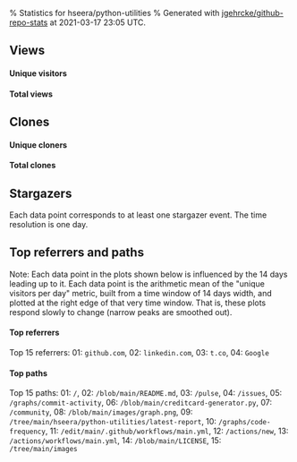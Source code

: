 % Statistics for hseera/python-utilities
% Generated with [jgehrcke/github-repo-stats](https://github.com/jgehrcke/github-repo-stats) at 2021-03-17 23:05 UTC.


## Views

#### Unique visitors
<div id="chart_views_unique" class="full-width-chart"></div>

#### Total views
<div id="chart_views_total" class="full-width-chart"></div>

<div class="pagebreak-for-print"> </div>


## Clones

#### Unique cloners
<div id="chart_clones_unique" class="full-width-chart"></div>

#### Total clones
<div id="chart_clones_total" class="full-width-chart"></div>



<div class="pagebreak-for-print"> </div>



## Stargazers

Each data point corresponds to at least one stargazer event.
The time resolution is one day.

<div id="chart_stargazers" class="full-width-chart"></div>




<div class="pagebreak-for-print"> </div>



## Top referrers and paths


Note: Each data point in the plots shown below is influenced by the 14 days
leading up to it. Each data point is the arithmetic mean of the "unique
visitors per day" metric, built from a time window of 14 days width, and
plotted at the right edge of that very time window. That is, these plots
respond slowly to change (narrow peaks are smoothed out).




#### Top referrers


<div id="chart_referrers_top_n_alltime" class="full-width-chart"></div>

Top 15 referrers: 01: `github.com`, 02: `linkedin.com`, 03: `t.co`, 04: `Google`





#### Top paths


<div id="chart_paths_top_n_alltime" class="full-width-chart"></div>

Top 15 paths: 01: `/`, 02: `/blob/main/README.md`, 03: `/pulse`, 04: `/issues`, 05: `/graphs/commit-activity`, 06: `/blob/main/creditcard-generator.py`, 07: `/community`, 08: `/blob/main/images/graph.png`, 09: `/tree/main/hseera/python-utilities/latest-report`, 10: `/graphs/code-frequency`, 11: `/edit/main/.github/workflows/main.yml`, 12: `/actions/new`, 13: `/actions/workflows/main.yml`, 14: `/blob/main/LICENSE`, 15: `/tree/main/images`


<script type="text/javascript">
    vegaEmbed('#chart_views_unique', {"$schema": "https://vega.github.io/schema/vega-lite/v4.8.1.json", "config": {"arc": {"fill": "#1b1e23"}, "area": {"fill": "#1b1e23"}, "axisBottom": {"domainColor": "#a9b4c4", "gridColor": "#a9b4c4", "labelColor": "#1b1e23", "labelFont": "relative-mono-11-pitch-pro, Menlo, monospace", "tickColor": "#a9b4c4", "titleColor": "#1b1e23", "titleFont": "relative-mono-11-pitch-pro, Menlo, monospace"}, "axisLeft": {"domainColor": "#a9b4c4", "gridColor": "#a9b4c4", "labelColor": "#1b1e23", "labelFont": "relative-mono-11-pitch-pro, Menlo, monospace", "tickColor": "#a9b4c4", "titleColor": "#1b1e23", "titleFont": "relative-mono-11-pitch-pro, Menlo, monospace"}, "axisX": {"grid": false}, "axisY": {"grid": false, "labelBound": true}, "background": "#FFFFFF", "group": {"fill": "#FFFFFF"}, "header": {"fontWeight": 400, "labelFont": "relative-mono-11-pitch-pro, Menlo, monospace", "titleFont": "relative-mono-11-pitch-pro, Menlo, monospace"}, "legend": {"labelFont": "relative-mono-11-pitch-pro, Menlo, monospace", "symbolSize": 200, "symbolType": "circle", "titleFont": "relative-mono-11-pitch-pro, Menlo, monospace"}, "line": {"color": "#1b1e23", "stroke": "#1b1e23"}, "path": {"stroke": "#1b1e23"}, "point": {"color": "#1b1e23", "cursor": "pointer", "filled": true, "size": 100}, "range": {"category": ["#85a2f7", "#ea9755", "#7eb36a", "#f07071", "#bc85d9", "#e587b6", "#a9b4c4", "#d4c05e", "#64b9c4"]}, "style": {"bar": {"fill": "#1b1e23"}, "text": {"font": "relative-mono-11-pitch-pro, Menlo, monospace", "fontWeight": 400}}, "symbol": {"shape": "circle"}, "title": {"anchor": "start", "font": "relative-mono-11-pitch-pro, Menlo, monospace", "fontWeight": 400}, "trail": {"color": "#1b1e23", "stroke": "#1b1e23"}, "view": {"stroke": null}}, "data": {"name": "data-a3e875d3681de0a89a8a5e7fee76b65c"}, "datasets": {"data-a3e875d3681de0a89a8a5e7fee76b65c": [{"time": "2021-02-13T00:00:00+00:00", "views_total": 15, "views_unique": 1}, {"time": "2021-02-14T00:00:00+00:00", "views_total": 83, "views_unique": 34}, {"time": "2021-02-15T00:00:00+00:00", "views_total": 59, "views_unique": 8}, {"time": "2021-02-16T00:00:00+00:00", "views_total": 73, "views_unique": 11}, {"time": "2021-02-17T00:00:00+00:00", "views_total": 87, "views_unique": 14}, {"time": "2021-02-18T00:00:00+00:00", "views_total": 28, "views_unique": 5}, {"time": "2021-02-19T00:00:00+00:00", "views_total": 37, "views_unique": 8}, {"time": "2021-02-20T00:00:00+00:00", "views_total": 23, "views_unique": 1}, {"time": "2021-02-21T00:00:00+00:00", "views_total": 9, "views_unique": 4}, {"time": "2021-02-22T00:00:00+00:00", "views_total": 49, "views_unique": 3}, {"time": "2021-02-23T00:00:00+00:00", "views_total": 61, "views_unique": 3}, {"time": "2021-02-24T00:00:00+00:00", "views_total": 52, "views_unique": 2}, {"time": "2021-02-25T00:00:00+00:00", "views_total": 35, "views_unique": 1}, {"time": "2021-02-26T00:00:00+00:00", "views_total": 62, "views_unique": 2}, {"time": "2021-02-27T00:00:00+00:00", "views_total": 393, "views_unique": 4}, {"time": "2021-02-28T00:00:00+00:00", "views_total": 20, "views_unique": 1}, {"time": "2021-03-01T00:00:00+00:00", "views_total": 13, "views_unique": 3}, {"time": "2021-03-02T00:00:00+00:00", "views_total": 23, "views_unique": 2}, {"time": "2021-03-03T00:00:00+00:00", "views_total": 19, "views_unique": 2}, {"time": "2021-03-04T00:00:00+00:00", "views_total": 18, "views_unique": 1}, {"time": "2021-03-05T00:00:00+00:00", "views_total": 12, "views_unique": 1}, {"time": "2021-03-06T00:00:00+00:00", "views_total": 30, "views_unique": 8}, {"time": "2021-03-07T00:00:00+00:00", "views_total": 61, "views_unique": 4}, {"time": "2021-03-08T00:00:00+00:00", "views_total": 17, "views_unique": 3}, {"time": "2021-03-09T00:00:00+00:00", "views_total": 8, "views_unique": 2}, {"time": "2021-03-10T00:00:00+00:00", "views_total": 9, "views_unique": 6}, {"time": "2021-03-11T00:00:00+00:00", "views_total": 3, "views_unique": 1}, {"time": "2021-03-12T00:00:00+00:00", "views_total": 4, "views_unique": 2}, {"time": "2021-03-14T00:00:00+00:00", "views_total": 15, "views_unique": 2}, {"time": "2021-03-15T00:00:00+00:00", "views_total": 34, "views_unique": 2}, {"time": "2021-03-16T00:00:00+00:00", "views_total": 7, "views_unique": 2}, {"time": "2021-03-17T00:00:00+00:00", "views_total": 36, "views_unique": 1}]}, "encoding": {"x": {"field": "time", "timeUnit": "yearmonthdate", "title": "date", "type": "temporal"}, "y": {"field": "views_unique", "scale": {"domain": [0, 37.400000000000006], "zero": true}, "title": "unique views per day", "type": "quantitative"}}, "height": 200, "mark": {"point": true, "type": "line"}, "padding": 10, "width": "container"}, {"actions": false, "renderer": "svg"}).catch(console.error);
vegaEmbed('#chart_views_total', {"$schema": "https://vega.github.io/schema/vega-lite/v4.8.1.json", "config": {"arc": {"fill": "#1b1e23"}, "area": {"fill": "#1b1e23"}, "axisBottom": {"domainColor": "#a9b4c4", "gridColor": "#a9b4c4", "labelColor": "#1b1e23", "labelFont": "relative-mono-11-pitch-pro, Menlo, monospace", "tickColor": "#a9b4c4", "titleColor": "#1b1e23", "titleFont": "relative-mono-11-pitch-pro, Menlo, monospace"}, "axisLeft": {"domainColor": "#a9b4c4", "gridColor": "#a9b4c4", "labelColor": "#1b1e23", "labelFont": "relative-mono-11-pitch-pro, Menlo, monospace", "tickColor": "#a9b4c4", "titleColor": "#1b1e23", "titleFont": "relative-mono-11-pitch-pro, Menlo, monospace"}, "axisX": {"grid": false}, "axisY": {"grid": false, "labelBound": true}, "background": "#FFFFFF", "group": {"fill": "#FFFFFF"}, "header": {"fontWeight": 400, "labelFont": "relative-mono-11-pitch-pro, Menlo, monospace", "titleFont": "relative-mono-11-pitch-pro, Menlo, monospace"}, "legend": {"labelFont": "relative-mono-11-pitch-pro, Menlo, monospace", "symbolSize": 200, "symbolType": "circle", "titleFont": "relative-mono-11-pitch-pro, Menlo, monospace"}, "line": {"color": "#1b1e23", "stroke": "#1b1e23"}, "path": {"stroke": "#1b1e23"}, "point": {"color": "#1b1e23", "cursor": "pointer", "filled": true, "size": 100}, "range": {"category": ["#85a2f7", "#ea9755", "#7eb36a", "#f07071", "#bc85d9", "#e587b6", "#a9b4c4", "#d4c05e", "#64b9c4"]}, "style": {"bar": {"fill": "#1b1e23"}, "text": {"font": "relative-mono-11-pitch-pro, Menlo, monospace", "fontWeight": 400}}, "symbol": {"shape": "circle"}, "title": {"anchor": "start", "font": "relative-mono-11-pitch-pro, Menlo, monospace", "fontWeight": 400}, "trail": {"color": "#1b1e23", "stroke": "#1b1e23"}, "view": {"stroke": null}}, "data": {"name": "data-a3e875d3681de0a89a8a5e7fee76b65c"}, "datasets": {"data-a3e875d3681de0a89a8a5e7fee76b65c": [{"time": "2021-02-13T00:00:00+00:00", "views_total": 15, "views_unique": 1}, {"time": "2021-02-14T00:00:00+00:00", "views_total": 83, "views_unique": 34}, {"time": "2021-02-15T00:00:00+00:00", "views_total": 59, "views_unique": 8}, {"time": "2021-02-16T00:00:00+00:00", "views_total": 73, "views_unique": 11}, {"time": "2021-02-17T00:00:00+00:00", "views_total": 87, "views_unique": 14}, {"time": "2021-02-18T00:00:00+00:00", "views_total": 28, "views_unique": 5}, {"time": "2021-02-19T00:00:00+00:00", "views_total": 37, "views_unique": 8}, {"time": "2021-02-20T00:00:00+00:00", "views_total": 23, "views_unique": 1}, {"time": "2021-02-21T00:00:00+00:00", "views_total": 9, "views_unique": 4}, {"time": "2021-02-22T00:00:00+00:00", "views_total": 49, "views_unique": 3}, {"time": "2021-02-23T00:00:00+00:00", "views_total": 61, "views_unique": 3}, {"time": "2021-02-24T00:00:00+00:00", "views_total": 52, "views_unique": 2}, {"time": "2021-02-25T00:00:00+00:00", "views_total": 35, "views_unique": 1}, {"time": "2021-02-26T00:00:00+00:00", "views_total": 62, "views_unique": 2}, {"time": "2021-02-27T00:00:00+00:00", "views_total": 393, "views_unique": 4}, {"time": "2021-02-28T00:00:00+00:00", "views_total": 20, "views_unique": 1}, {"time": "2021-03-01T00:00:00+00:00", "views_total": 13, "views_unique": 3}, {"time": "2021-03-02T00:00:00+00:00", "views_total": 23, "views_unique": 2}, {"time": "2021-03-03T00:00:00+00:00", "views_total": 19, "views_unique": 2}, {"time": "2021-03-04T00:00:00+00:00", "views_total": 18, "views_unique": 1}, {"time": "2021-03-05T00:00:00+00:00", "views_total": 12, "views_unique": 1}, {"time": "2021-03-06T00:00:00+00:00", "views_total": 30, "views_unique": 8}, {"time": "2021-03-07T00:00:00+00:00", "views_total": 61, "views_unique": 4}, {"time": "2021-03-08T00:00:00+00:00", "views_total": 17, "views_unique": 3}, {"time": "2021-03-09T00:00:00+00:00", "views_total": 8, "views_unique": 2}, {"time": "2021-03-10T00:00:00+00:00", "views_total": 9, "views_unique": 6}, {"time": "2021-03-11T00:00:00+00:00", "views_total": 3, "views_unique": 1}, {"time": "2021-03-12T00:00:00+00:00", "views_total": 4, "views_unique": 2}, {"time": "2021-03-14T00:00:00+00:00", "views_total": 15, "views_unique": 2}, {"time": "2021-03-15T00:00:00+00:00", "views_total": 34, "views_unique": 2}, {"time": "2021-03-16T00:00:00+00:00", "views_total": 7, "views_unique": 2}, {"time": "2021-03-17T00:00:00+00:00", "views_total": 36, "views_unique": 1}]}, "encoding": {"x": {"field": "time", "timeUnit": "yearmonthdate", "title": "date", "type": "temporal"}, "y": {"field": "views_total", "scale": {"domain": [0, 432.3], "zero": true}, "title": "total views per day", "type": "quantitative"}}, "height": 200, "mark": {"point": true, "type": "line"}, "padding": 10, "width": "container"}, {"actions": false, "renderer": "svg"}).catch(console.error);
vegaEmbed('#chart_clones_unique', {"$schema": "https://vega.github.io/schema/vega-lite/v4.8.1.json", "config": {"arc": {"fill": "#1b1e23"}, "area": {"fill": "#1b1e23"}, "axisBottom": {"domainColor": "#a9b4c4", "gridColor": "#a9b4c4", "labelColor": "#1b1e23", "labelFont": "relative-mono-11-pitch-pro, Menlo, monospace", "tickColor": "#a9b4c4", "titleColor": "#1b1e23", "titleFont": "relative-mono-11-pitch-pro, Menlo, monospace"}, "axisLeft": {"domainColor": "#a9b4c4", "gridColor": "#a9b4c4", "labelColor": "#1b1e23", "labelFont": "relative-mono-11-pitch-pro, Menlo, monospace", "tickColor": "#a9b4c4", "titleColor": "#1b1e23", "titleFont": "relative-mono-11-pitch-pro, Menlo, monospace"}, "axisX": {"grid": false}, "axisY": {"grid": false, "labelBound": true}, "background": "#FFFFFF", "group": {"fill": "#FFFFFF"}, "header": {"fontWeight": 400, "labelFont": "relative-mono-11-pitch-pro, Menlo, monospace", "titleFont": "relative-mono-11-pitch-pro, Menlo, monospace"}, "legend": {"labelFont": "relative-mono-11-pitch-pro, Menlo, monospace", "symbolSize": 200, "symbolType": "circle", "titleFont": "relative-mono-11-pitch-pro, Menlo, monospace"}, "line": {"color": "#1b1e23", "stroke": "#1b1e23"}, "path": {"stroke": "#1b1e23"}, "point": {"color": "#1b1e23", "cursor": "pointer", "filled": true, "size": 100}, "range": {"category": ["#85a2f7", "#ea9755", "#7eb36a", "#f07071", "#bc85d9", "#e587b6", "#a9b4c4", "#d4c05e", "#64b9c4"]}, "style": {"bar": {"fill": "#1b1e23"}, "text": {"font": "relative-mono-11-pitch-pro, Menlo, monospace", "fontWeight": 400}}, "symbol": {"shape": "circle"}, "title": {"anchor": "start", "font": "relative-mono-11-pitch-pro, Menlo, monospace", "fontWeight": 400}, "trail": {"color": "#1b1e23", "stroke": "#1b1e23"}, "view": {"stroke": null}}, "data": {"name": "data-2124b3f9e51691f0c9006e582319fc34"}, "datasets": {"data-2124b3f9e51691f0c9006e582319fc34": [{"clones_total": 4, "clones_unique": 4, "time": "2021-02-13T00:00:00+00:00"}, {"clones_total": 9, "clones_unique": 7, "time": "2021-02-14T00:00:00+00:00"}, {"clones_total": 28, "clones_unique": 16, "time": "2021-02-15T00:00:00+00:00"}, {"clones_total": 23, "clones_unique": 13, "time": "2021-02-16T00:00:00+00:00"}, {"clones_total": 14, "clones_unique": 9, "time": "2021-02-17T00:00:00+00:00"}, {"clones_total": 0, "clones_unique": 0, "time": "2021-02-18T00:00:00+00:00"}, {"clones_total": 1, "clones_unique": 1, "time": "2021-02-19T00:00:00+00:00"}, {"clones_total": 0, "clones_unique": 0, "time": "2021-02-20T00:00:00+00:00"}, {"clones_total": 0, "clones_unique": 0, "time": "2021-02-21T00:00:00+00:00"}, {"clones_total": 7, "clones_unique": 3, "time": "2021-02-22T00:00:00+00:00"}, {"clones_total": 4, "clones_unique": 3, "time": "2021-02-23T00:00:00+00:00"}, {"clones_total": 1, "clones_unique": 1, "time": "2021-02-24T00:00:00+00:00"}, {"clones_total": 3, "clones_unique": 2, "time": "2021-02-25T00:00:00+00:00"}, {"clones_total": 4, "clones_unique": 3, "time": "2021-02-26T00:00:00+00:00"}, {"clones_total": 40, "clones_unique": 15, "time": "2021-02-27T00:00:00+00:00"}, {"clones_total": 1, "clones_unique": 1, "time": "2021-02-28T00:00:00+00:00"}, {"clones_total": 0, "clones_unique": 0, "time": "2021-03-01T00:00:00+00:00"}, {"clones_total": 3, "clones_unique": 3, "time": "2021-03-02T00:00:00+00:00"}, {"clones_total": 0, "clones_unique": 0, "time": "2021-03-03T00:00:00+00:00"}, {"clones_total": 2, "clones_unique": 2, "time": "2021-03-04T00:00:00+00:00"}, {"clones_total": 1, "clones_unique": 1, "time": "2021-03-05T00:00:00+00:00"}, {"clones_total": 0, "clones_unique": 0, "time": "2021-03-06T00:00:00+00:00"}, {"clones_total": 6, "clones_unique": 5, "time": "2021-03-07T00:00:00+00:00"}, {"clones_total": 0, "clones_unique": 0, "time": "2021-03-08T00:00:00+00:00"}, {"clones_total": 0, "clones_unique": 0, "time": "2021-03-09T00:00:00+00:00"}, {"clones_total": 0, "clones_unique": 0, "time": "2021-03-10T00:00:00+00:00"}, {"clones_total": 0, "clones_unique": 0, "time": "2021-03-11T00:00:00+00:00"}, {"clones_total": 0, "clones_unique": 0, "time": "2021-03-12T00:00:00+00:00"}, {"clones_total": 0, "clones_unique": 0, "time": "2021-03-14T00:00:00+00:00"}, {"clones_total": 2, "clones_unique": 2, "time": "2021-03-15T00:00:00+00:00"}, {"clones_total": 1, "clones_unique": 1, "time": "2021-03-16T00:00:00+00:00"}, {"clones_total": 1, "clones_unique": 1, "time": "2021-03-17T00:00:00+00:00"}]}, "encoding": {"x": {"field": "time", "timeUnit": "yearmonthdate", "title": "date", "type": "temporal"}, "y": {"field": "clones_unique", "scale": {"domain": [0, 17.6], "zero": true}, "title": "unique clones per day", "type": "quantitative"}}, "height": 200, "mark": {"point": true, "type": "line"}, "padding": 10, "width": "container"}, {"actions": false, "renderer": "svg"}).catch(console.error);
vegaEmbed('#chart_clones_total', {"$schema": "https://vega.github.io/schema/vega-lite/v4.8.1.json", "config": {"arc": {"fill": "#1b1e23"}, "area": {"fill": "#1b1e23"}, "axisBottom": {"domainColor": "#a9b4c4", "gridColor": "#a9b4c4", "labelColor": "#1b1e23", "labelFont": "relative-mono-11-pitch-pro, Menlo, monospace", "tickColor": "#a9b4c4", "titleColor": "#1b1e23", "titleFont": "relative-mono-11-pitch-pro, Menlo, monospace"}, "axisLeft": {"domainColor": "#a9b4c4", "gridColor": "#a9b4c4", "labelColor": "#1b1e23", "labelFont": "relative-mono-11-pitch-pro, Menlo, monospace", "tickColor": "#a9b4c4", "titleColor": "#1b1e23", "titleFont": "relative-mono-11-pitch-pro, Menlo, monospace"}, "axisX": {"grid": false}, "axisY": {"grid": false, "labelBound": true}, "background": "#FFFFFF", "group": {"fill": "#FFFFFF"}, "header": {"fontWeight": 400, "labelFont": "relative-mono-11-pitch-pro, Menlo, monospace", "titleFont": "relative-mono-11-pitch-pro, Menlo, monospace"}, "legend": {"labelFont": "relative-mono-11-pitch-pro, Menlo, monospace", "symbolSize": 200, "symbolType": "circle", "titleFont": "relative-mono-11-pitch-pro, Menlo, monospace"}, "line": {"color": "#1b1e23", "stroke": "#1b1e23"}, "path": {"stroke": "#1b1e23"}, "point": {"color": "#1b1e23", "cursor": "pointer", "filled": true, "size": 100}, "range": {"category": ["#85a2f7", "#ea9755", "#7eb36a", "#f07071", "#bc85d9", "#e587b6", "#a9b4c4", "#d4c05e", "#64b9c4"]}, "style": {"bar": {"fill": "#1b1e23"}, "text": {"font": "relative-mono-11-pitch-pro, Menlo, monospace", "fontWeight": 400}}, "symbol": {"shape": "circle"}, "title": {"anchor": "start", "font": "relative-mono-11-pitch-pro, Menlo, monospace", "fontWeight": 400}, "trail": {"color": "#1b1e23", "stroke": "#1b1e23"}, "view": {"stroke": null}}, "data": {"name": "data-2124b3f9e51691f0c9006e582319fc34"}, "datasets": {"data-2124b3f9e51691f0c9006e582319fc34": [{"clones_total": 4, "clones_unique": 4, "time": "2021-02-13T00:00:00+00:00"}, {"clones_total": 9, "clones_unique": 7, "time": "2021-02-14T00:00:00+00:00"}, {"clones_total": 28, "clones_unique": 16, "time": "2021-02-15T00:00:00+00:00"}, {"clones_total": 23, "clones_unique": 13, "time": "2021-02-16T00:00:00+00:00"}, {"clones_total": 14, "clones_unique": 9, "time": "2021-02-17T00:00:00+00:00"}, {"clones_total": 0, "clones_unique": 0, "time": "2021-02-18T00:00:00+00:00"}, {"clones_total": 1, "clones_unique": 1, "time": "2021-02-19T00:00:00+00:00"}, {"clones_total": 0, "clones_unique": 0, "time": "2021-02-20T00:00:00+00:00"}, {"clones_total": 0, "clones_unique": 0, "time": "2021-02-21T00:00:00+00:00"}, {"clones_total": 7, "clones_unique": 3, "time": "2021-02-22T00:00:00+00:00"}, {"clones_total": 4, "clones_unique": 3, "time": "2021-02-23T00:00:00+00:00"}, {"clones_total": 1, "clones_unique": 1, "time": "2021-02-24T00:00:00+00:00"}, {"clones_total": 3, "clones_unique": 2, "time": "2021-02-25T00:00:00+00:00"}, {"clones_total": 4, "clones_unique": 3, "time": "2021-02-26T00:00:00+00:00"}, {"clones_total": 40, "clones_unique": 15, "time": "2021-02-27T00:00:00+00:00"}, {"clones_total": 1, "clones_unique": 1, "time": "2021-02-28T00:00:00+00:00"}, {"clones_total": 0, "clones_unique": 0, "time": "2021-03-01T00:00:00+00:00"}, {"clones_total": 3, "clones_unique": 3, "time": "2021-03-02T00:00:00+00:00"}, {"clones_total": 0, "clones_unique": 0, "time": "2021-03-03T00:00:00+00:00"}, {"clones_total": 2, "clones_unique": 2, "time": "2021-03-04T00:00:00+00:00"}, {"clones_total": 1, "clones_unique": 1, "time": "2021-03-05T00:00:00+00:00"}, {"clones_total": 0, "clones_unique": 0, "time": "2021-03-06T00:00:00+00:00"}, {"clones_total": 6, "clones_unique": 5, "time": "2021-03-07T00:00:00+00:00"}, {"clones_total": 0, "clones_unique": 0, "time": "2021-03-08T00:00:00+00:00"}, {"clones_total": 0, "clones_unique": 0, "time": "2021-03-09T00:00:00+00:00"}, {"clones_total": 0, "clones_unique": 0, "time": "2021-03-10T00:00:00+00:00"}, {"clones_total": 0, "clones_unique": 0, "time": "2021-03-11T00:00:00+00:00"}, {"clones_total": 0, "clones_unique": 0, "time": "2021-03-12T00:00:00+00:00"}, {"clones_total": 0, "clones_unique": 0, "time": "2021-03-14T00:00:00+00:00"}, {"clones_total": 2, "clones_unique": 2, "time": "2021-03-15T00:00:00+00:00"}, {"clones_total": 1, "clones_unique": 1, "time": "2021-03-16T00:00:00+00:00"}, {"clones_total": 1, "clones_unique": 1, "time": "2021-03-17T00:00:00+00:00"}]}, "encoding": {"x": {"field": "time", "timeUnit": "yearmonthdate", "title": "date", "type": "temporal"}, "y": {"field": "clones_total", "scale": {"domain": [0, 44.0], "zero": true}, "title": "total clones per day", "type": "quantitative"}}, "height": 200, "mark": {"point": true, "type": "line"}, "padding": 10, "width": "container"}, {"actions": false, "renderer": "svg"}).catch(console.error);
vegaEmbed('#chart_stargazers', {"$schema": "https://vega.github.io/schema/vega-lite/v4.8.1.json", "config": {"arc": {"fill": "#1b1e23"}, "area": {"fill": "#1b1e23"}, "axisBottom": {"domainColor": "#a9b4c4", "gridColor": "#a9b4c4", "labelColor": "#1b1e23", "labelFont": "relative-mono-11-pitch-pro, Menlo, monospace", "tickColor": "#a9b4c4", "titleColor": "#1b1e23", "titleFont": "relative-mono-11-pitch-pro, Menlo, monospace"}, "axisLeft": {"domainColor": "#a9b4c4", "gridColor": "#a9b4c4", "labelColor": "#1b1e23", "labelFont": "relative-mono-11-pitch-pro, Menlo, monospace", "tickColor": "#a9b4c4", "titleColor": "#1b1e23", "titleFont": "relative-mono-11-pitch-pro, Menlo, monospace"}, "axisX": {"grid": false}, "axisY": {"grid": false}, "background": "#FFFFFF", "group": {"fill": "#FFFFFF"}, "header": {"fontWeight": 400, "labelFont": "relative-mono-11-pitch-pro, Menlo, monospace", "titleFont": "relative-mono-11-pitch-pro, Menlo, monospace"}, "legend": {"labelFont": "relative-mono-11-pitch-pro, Menlo, monospace", "symbolSize": 200, "symbolType": "circle", "titleFont": "relative-mono-11-pitch-pro, Menlo, monospace"}, "line": {"color": "#1b1e23", "stroke": "#1b1e23"}, "path": {"stroke": "#1b1e23"}, "point": {"color": "#1b1e23", "cursor": "pointer", "filled": true, "size": 100}, "range": {"category": ["#85a2f7", "#ea9755", "#7eb36a", "#f07071", "#bc85d9", "#e587b6", "#a9b4c4", "#d4c05e", "#64b9c4"]}, "style": {"bar": {"fill": "#1b1e23"}, "text": {"font": "relative-mono-11-pitch-pro, Menlo, monospace", "fontWeight": 400}}, "symbol": {"shape": "circle"}, "title": {"anchor": "start", "font": "relative-mono-11-pitch-pro, Menlo, monospace", "fontWeight": 400}, "trail": {"color": "#1b1e23", "stroke": "#1b1e23"}, "view": {"stroke": null}}, "data": {"name": "data-490455dece090df2a37d9e4c9f63e20c"}, "datasets": {"data-490455dece090df2a37d9e4c9f63e20c": [{"star_events": 1, "stars_cumulative": 1, "time": "2021-02-14T22:33:56+00:00"}, {"star_events": 1, "stars_cumulative": 2, "time": "2021-02-16T09:55:16+00:00"}]}, "encoding": {"x": {"field": "time", "timeUnit": "yearmonthdate", "title": "date", "type": "temporal"}, "y": {"field": "stars_cumulative", "scale": {"domain": [0, 2.2], "zero": true}, "title": "stargazer count (cumulative)", "type": "quantitative"}}, "height": 300, "mark": {"point": true, "type": "line"}, "padding": 10, "width": "container"}, {"actions": false, "renderer": "svg"}).catch(console.error);
vegaEmbed('#chart_referrers_top_n_alltime', {"$schema": "https://vega.github.io/schema/vega-lite/v4.8.1.json", "config": {"arc": {"fill": "#1b1e23"}, "area": {"fill": "#1b1e23"}, "axisBottom": {"domainColor": "#a9b4c4", "gridColor": "#a9b4c4", "labelColor": "#1b1e23", "labelFont": "relative-mono-11-pitch-pro, Menlo, monospace", "tickColor": "#a9b4c4", "titleColor": "#1b1e23", "titleFont": "relative-mono-11-pitch-pro, Menlo, monospace"}, "axisLeft": {"domainColor": "#a9b4c4", "gridColor": "#a9b4c4", "labelColor": "#1b1e23", "labelFont": "relative-mono-11-pitch-pro, Menlo, monospace", "tickColor": "#a9b4c4", "titleColor": "#1b1e23", "titleFont": "relative-mono-11-pitch-pro, Menlo, monospace"}, "axisX": {"grid": false}, "axisY": {"grid": false}, "background": "#FFFFFF", "group": {"fill": "#FFFFFF"}, "header": {"fontWeight": 400, "labelFont": "relative-mono-11-pitch-pro, Menlo, monospace", "titleFont": "relative-mono-11-pitch-pro, Menlo, monospace"}, "legend": {"labelFont": "relative-mono-11-pitch-pro, Menlo, monospace", "symbolSize": 200, "symbolType": "circle", "titleFont": "relative-mono-11-pitch-pro, Menlo, monospace"}, "line": {"color": "#1b1e23", "stroke": "#1b1e23"}, "path": {"stroke": "#1b1e23"}, "point": {"color": "#1b1e23", "cursor": "pointer", "filled": true, "size": 100}, "range": {"category": ["#85a2f7", "#ea9755", "#7eb36a", "#f07071", "#bc85d9", "#e587b6", "#a9b4c4", "#d4c05e", "#64b9c4"]}, "style": {"bar": {"fill": "#1b1e23"}, "text": {"font": "relative-mono-11-pitch-pro, Menlo, monospace", "fontWeight": 400}}, "symbol": {"shape": "circle"}, "title": {"anchor": "start", "font": "relative-mono-11-pitch-pro, Menlo, monospace", "fontWeight": 400}, "trail": {"color": "#1b1e23", "stroke": "#1b1e23"}, "view": {"stroke": null}}, "data": {"name": "data-cce58237c724d6edd8ed65278e19c242"}, "datasets": {"data-cce58237c724d6edd8ed65278e19c242": [{"referrer": "github.com", "time": "2021-02-27T00:00:00+00:00", "views_unique": 81.0, "views_unique_norm": 5.785714285714286}, {"referrer": "github.com", "time": "2021-02-28T00:00:00+00:00", "views_unique": 50.0, "views_unique_norm": 3.5714285714285716}, {"referrer": "github.com", "time": "2021-03-01T00:00:00+00:00", "views_unique": 43.0, "views_unique_norm": 3.0714285714285716}, {"referrer": "github.com", "time": "2021-03-02T00:00:00+00:00", "views_unique": 35.0, "views_unique_norm": 2.5}, {"referrer": "github.com", "time": "2021-03-03T00:00:00+00:00", "views_unique": 23.0, "views_unique_norm": 1.6428571428571428}, {"referrer": "github.com", "time": "2021-03-04T00:00:00+00:00", "views_unique": 20.0, "views_unique_norm": 1.4285714285714286}, {"referrer": "github.com", "time": "2021-03-05T00:00:00+00:00", "views_unique": 13.0, "views_unique_norm": 0.9285714285714286}, {"referrer": "github.com", "time": "2021-03-06T00:00:00+00:00", "views_unique": 13.0, "views_unique_norm": 0.9285714285714286}, {"referrer": "github.com", "time": "2021-03-07T00:00:00+00:00", "views_unique": 11.0, "views_unique_norm": 0.7857142857142857}, {"referrer": "github.com", "time": "2021-03-08T00:00:00+00:00", "views_unique": 9.0, "views_unique_norm": 0.6428571428571429}, {"referrer": "github.com", "time": "2021-03-09T00:00:00+00:00", "views_unique": 7.0, "views_unique_norm": 0.5}, {"referrer": "github.com", "time": "2021-03-10T00:00:00+00:00", "views_unique": 7.0, "views_unique_norm": 0.5}, {"referrer": "github.com", "time": "2021-03-11T00:00:00+00:00", "views_unique": 8.0, "views_unique_norm": 0.5714285714285714}, {"referrer": "github.com", "time": "2021-03-12T00:00:00+00:00", "views_unique": 8.0, "views_unique_norm": 0.5714285714285714}, {"referrer": "github.com", "time": "2021-03-13T00:00:00+00:00", "views_unique": 7.0, "views_unique_norm": 0.5}, {"referrer": "github.com", "time": "2021-03-14T00:00:00+00:00", "views_unique": 7.0, "views_unique_norm": 0.5}, {"referrer": "github.com", "time": "2021-03-15T00:00:00+00:00", "views_unique": 7.0, "views_unique_norm": 0.5}, {"referrer": "github.com", "time": "2021-03-16T00:00:00+00:00", "views_unique": 6.0, "views_unique_norm": 0.42857142857142855}, {"referrer": "github.com", "time": "2021-03-17T00:00:00+00:00", "views_unique": 6.0, "views_unique_norm": 0.42857142857142855}, {"referrer": "linkedin.com", "time": "2021-02-27T00:00:00+00:00", "views_unique": null, "views_unique_norm": null}, {"referrer": "linkedin.com", "time": "2021-02-28T00:00:00+00:00", "views_unique": null, "views_unique_norm": null}, {"referrer": "linkedin.com", "time": "2021-03-01T00:00:00+00:00", "views_unique": null, "views_unique_norm": null}, {"referrer": "linkedin.com", "time": "2021-03-02T00:00:00+00:00", "views_unique": null, "views_unique_norm": null}, {"referrer": "linkedin.com", "time": "2021-03-03T00:00:00+00:00", "views_unique": null, "views_unique_norm": null}, {"referrer": "linkedin.com", "time": "2021-03-04T00:00:00+00:00", "views_unique": null, "views_unique_norm": null}, {"referrer": "linkedin.com", "time": "2021-03-05T00:00:00+00:00", "views_unique": null, "views_unique_norm": null}, {"referrer": "linkedin.com", "time": "2021-03-06T00:00:00+00:00", "views_unique": null, "views_unique_norm": null}, {"referrer": "linkedin.com", "time": "2021-03-07T00:00:00+00:00", "views_unique": 3.0, "views_unique_norm": 0.21428571428571427}, {"referrer": "linkedin.com", "time": "2021-03-08T00:00:00+00:00", "views_unique": 3.0, "views_unique_norm": 0.21428571428571427}, {"referrer": "linkedin.com", "time": "2021-03-09T00:00:00+00:00", "views_unique": 4.0, "views_unique_norm": 0.2857142857142857}, {"referrer": "linkedin.com", "time": "2021-03-10T00:00:00+00:00", "views_unique": 4.0, "views_unique_norm": 0.2857142857142857}, {"referrer": "linkedin.com", "time": "2021-03-11T00:00:00+00:00", "views_unique": 5.0, "views_unique_norm": 0.35714285714285715}, {"referrer": "linkedin.com", "time": "2021-03-12T00:00:00+00:00", "views_unique": 5.0, "views_unique_norm": 0.35714285714285715}, {"referrer": "linkedin.com", "time": "2021-03-13T00:00:00+00:00", "views_unique": 5.0, "views_unique_norm": 0.35714285714285715}, {"referrer": "linkedin.com", "time": "2021-03-14T00:00:00+00:00", "views_unique": 5.0, "views_unique_norm": 0.35714285714285715}, {"referrer": "linkedin.com", "time": "2021-03-15T00:00:00+00:00", "views_unique": 5.0, "views_unique_norm": 0.35714285714285715}, {"referrer": "linkedin.com", "time": "2021-03-16T00:00:00+00:00", "views_unique": 6.0, "views_unique_norm": 0.42857142857142855}, {"referrer": "linkedin.com", "time": "2021-03-17T00:00:00+00:00", "views_unique": 6.0, "views_unique_norm": 0.42857142857142855}, {"referrer": "t.co", "time": "2021-02-27T00:00:00+00:00", "views_unique": 1.0, "views_unique_norm": 0.07142857142857142}, {"referrer": "t.co", "time": "2021-02-28T00:00:00+00:00", "views_unique": 1.0, "views_unique_norm": 0.07142857142857142}, {"referrer": "t.co", "time": "2021-03-01T00:00:00+00:00", "views_unique": 1.0, "views_unique_norm": 0.07142857142857142}, {"referrer": "t.co", "time": "2021-03-02T00:00:00+00:00", "views_unique": 1.0, "views_unique_norm": 0.07142857142857142}, {"referrer": "t.co", "time": "2021-03-03T00:00:00+00:00", "views_unique": 1.0, "views_unique_norm": 0.07142857142857142}, {"referrer": "t.co", "time": "2021-03-04T00:00:00+00:00", "views_unique": 1.0, "views_unique_norm": 0.07142857142857142}, {"referrer": "t.co", "time": "2021-03-05T00:00:00+00:00", "views_unique": 1.0, "views_unique_norm": 0.07142857142857142}, {"referrer": "t.co", "time": "2021-03-06T00:00:00+00:00", "views_unique": 1.0, "views_unique_norm": 0.07142857142857142}, {"referrer": "t.co", "time": "2021-03-07T00:00:00+00:00", "views_unique": null, "views_unique_norm": null}, {"referrer": "t.co", "time": "2021-03-08T00:00:00+00:00", "views_unique": null, "views_unique_norm": null}, {"referrer": "t.co", "time": "2021-03-09T00:00:00+00:00", "views_unique": null, "views_unique_norm": null}, {"referrer": "t.co", "time": "2021-03-10T00:00:00+00:00", "views_unique": null, "views_unique_norm": null}, {"referrer": "t.co", "time": "2021-03-11T00:00:00+00:00", "views_unique": null, "views_unique_norm": null}, {"referrer": "t.co", "time": "2021-03-12T00:00:00+00:00", "views_unique": null, "views_unique_norm": null}, {"referrer": "t.co", "time": "2021-03-13T00:00:00+00:00", "views_unique": null, "views_unique_norm": null}, {"referrer": "t.co", "time": "2021-03-14T00:00:00+00:00", "views_unique": null, "views_unique_norm": null}, {"referrer": "t.co", "time": "2021-03-15T00:00:00+00:00", "views_unique": null, "views_unique_norm": null}, {"referrer": "t.co", "time": "2021-03-16T00:00:00+00:00", "views_unique": null, "views_unique_norm": null}, {"referrer": "t.co", "time": "2021-03-17T00:00:00+00:00", "views_unique": null, "views_unique_norm": null}, {"referrer": "Google", "time": "2021-02-27T00:00:00+00:00", "views_unique": 1.0, "views_unique_norm": 0.07142857142857142}, {"referrer": "Google", "time": "2021-02-28T00:00:00+00:00", "views_unique": null, "views_unique_norm": null}, {"referrer": "Google", "time": "2021-03-01T00:00:00+00:00", "views_unique": null, "views_unique_norm": null}, {"referrer": "Google", "time": "2021-03-02T00:00:00+00:00", "views_unique": null, "views_unique_norm": null}, {"referrer": "Google", "time": "2021-03-03T00:00:00+00:00", "views_unique": null, "views_unique_norm": null}, {"referrer": "Google", "time": "2021-03-04T00:00:00+00:00", "views_unique": null, "views_unique_norm": null}, {"referrer": "Google", "time": "2021-03-05T00:00:00+00:00", "views_unique": null, "views_unique_norm": null}, {"referrer": "Google", "time": "2021-03-06T00:00:00+00:00", "views_unique": null, "views_unique_norm": null}, {"referrer": "Google", "time": "2021-03-07T00:00:00+00:00", "views_unique": null, "views_unique_norm": null}, {"referrer": "Google", "time": "2021-03-08T00:00:00+00:00", "views_unique": null, "views_unique_norm": null}, {"referrer": "Google", "time": "2021-03-09T00:00:00+00:00", "views_unique": null, "views_unique_norm": null}, {"referrer": "Google", "time": "2021-03-10T00:00:00+00:00", "views_unique": null, "views_unique_norm": null}, {"referrer": "Google", "time": "2021-03-11T00:00:00+00:00", "views_unique": null, "views_unique_norm": null}, {"referrer": "Google", "time": "2021-03-12T00:00:00+00:00", "views_unique": null, "views_unique_norm": null}, {"referrer": "Google", "time": "2021-03-13T00:00:00+00:00", "views_unique": null, "views_unique_norm": null}, {"referrer": "Google", "time": "2021-03-14T00:00:00+00:00", "views_unique": null, "views_unique_norm": null}, {"referrer": "Google", "time": "2021-03-15T00:00:00+00:00", "views_unique": null, "views_unique_norm": null}, {"referrer": "Google", "time": "2021-03-16T00:00:00+00:00", "views_unique": null, "views_unique_norm": null}, {"referrer": "Google", "time": "2021-03-17T00:00:00+00:00", "views_unique": null, "views_unique_norm": null}]}, "encoding": {"color": {"field": "referrer", "sort": {"field": "order"}, "type": "nominal"}, "x": {"field": "time", "timeUnit": "yearmonthdate", "title": "date", "type": "temporal"}, "y": {"field": "views_unique_norm", "scale": {"domain": [0, 6.364285714285715], "zero": true}, "title": "unique visitors per day (mean from last 14 days)", "type": "quantitative"}}, "height": 300, "mark": {"point": true, "type": "line"}, "padding": 10, "width": "container"}, {"actions": false, "renderer": "svg"}).catch(console.error);
vegaEmbed('#chart_paths_top_n_alltime', {"$schema": "https://vega.github.io/schema/vega-lite/v4.8.1.json", "config": {"arc": {"fill": "#1b1e23"}, "area": {"fill": "#1b1e23"}, "axisBottom": {"domainColor": "#a9b4c4", "gridColor": "#a9b4c4", "labelColor": "#1b1e23", "labelFont": "relative-mono-11-pitch-pro, Menlo, monospace", "tickColor": "#a9b4c4", "titleColor": "#1b1e23", "titleFont": "relative-mono-11-pitch-pro, Menlo, monospace"}, "axisLeft": {"domainColor": "#a9b4c4", "gridColor": "#a9b4c4", "labelColor": "#1b1e23", "labelFont": "relative-mono-11-pitch-pro, Menlo, monospace", "tickColor": "#a9b4c4", "titleColor": "#1b1e23", "titleFont": "relative-mono-11-pitch-pro, Menlo, monospace"}, "axisX": {"grid": false}, "axisY": {"grid": false}, "background": "#FFFFFF", "group": {"fill": "#FFFFFF"}, "header": {"fontWeight": 400, "labelFont": "relative-mono-11-pitch-pro, Menlo, monospace", "titleFont": "relative-mono-11-pitch-pro, Menlo, monospace"}, "legend": {"labelFont": "relative-mono-11-pitch-pro, Menlo, monospace", "symbolSize": 200, "symbolType": "circle", "titleFont": "relative-mono-11-pitch-pro, Menlo, monospace"}, "line": {"color": "#1b1e23", "stroke": "#1b1e23"}, "path": {"stroke": "#1b1e23"}, "point": {"color": "#1b1e23", "cursor": "pointer", "filled": true, "size": 100}, "range": {"category": ["#85a2f7", "#ea9755", "#7eb36a", "#f07071", "#bc85d9", "#e587b6", "#a9b4c4", "#d4c05e", "#64b9c4"]}, "style": {"bar": {"fill": "#1b1e23"}, "text": {"font": "relative-mono-11-pitch-pro, Menlo, monospace", "fontWeight": 400}}, "symbol": {"shape": "circle"}, "title": {"anchor": "start", "font": "relative-mono-11-pitch-pro, Menlo, monospace", "fontWeight": 400}, "trail": {"color": "#1b1e23", "stroke": "#1b1e23"}, "view": {"stroke": null}}, "data": {"name": "data-53500ca9133e9120bba5add3d4df40d7"}, "datasets": {"data-53500ca9133e9120bba5add3d4df40d7": [{"path": "/", "time": "2021-02-27T00:00:00+00:00", "views_unique": 83.0, "views_unique_norm": 5.928571428571429}, {"path": "/", "time": "2021-02-28T00:00:00+00:00", "views_unique": 51.0, "views_unique_norm": 3.642857142857143}, {"path": "/", "time": "2021-03-01T00:00:00+00:00", "views_unique": 44.0, "views_unique_norm": 3.142857142857143}, {"path": "/", "time": "2021-03-02T00:00:00+00:00", "views_unique": 37.0, "views_unique_norm": 2.642857142857143}, {"path": "/", "time": "2021-03-03T00:00:00+00:00", "views_unique": 25.0, "views_unique_norm": 1.7857142857142858}, {"path": "/", "time": "2021-03-04T00:00:00+00:00", "views_unique": 22.0, "views_unique_norm": 1.5714285714285714}, {"path": "/", "time": "2021-03-05T00:00:00+00:00", "views_unique": 15.0, "views_unique_norm": 1.0714285714285714}, {"path": "/", "time": "2021-03-06T00:00:00+00:00", "views_unique": 15.0, "views_unique_norm": 1.0714285714285714}, {"path": "/", "time": "2021-03-07T00:00:00+00:00", "views_unique": 19.0, "views_unique_norm": 1.3571428571428572}, {"path": "/", "time": "2021-03-08T00:00:00+00:00", "views_unique": 19.0, "views_unique_norm": 1.3571428571428572}, {"path": "/", "time": "2021-03-09T00:00:00+00:00", "views_unique": 19.0, "views_unique_norm": 1.3571428571428572}, {"path": "/", "time": "2021-03-10T00:00:00+00:00", "views_unique": 19.0, "views_unique_norm": 1.3571428571428572}, {"path": "/", "time": "2021-03-11T00:00:00+00:00", "views_unique": 23.0, "views_unique_norm": 1.6428571428571428}, {"path": "/", "time": "2021-03-12T00:00:00+00:00", "views_unique": 23.0, "views_unique_norm": 1.6428571428571428}, {"path": "/", "time": "2021-03-13T00:00:00+00:00", "views_unique": 22.0, "views_unique_norm": 1.5714285714285714}, {"path": "/", "time": "2021-03-14T00:00:00+00:00", "views_unique": 22.0, "views_unique_norm": 1.5714285714285714}, {"path": "/", "time": "2021-03-15T00:00:00+00:00", "views_unique": 21.0, "views_unique_norm": 1.5}, {"path": "/", "time": "2021-03-16T00:00:00+00:00", "views_unique": 21.0, "views_unique_norm": 1.5}, {"path": "/", "time": "2021-03-17T00:00:00+00:00", "views_unique": 20.0, "views_unique_norm": 1.4285714285714286}, {"path": "/blob/main/README.md", "time": "2021-02-27T00:00:00+00:00", "views_unique": 4.0, "views_unique_norm": 0.2857142857142857}, {"path": "/blob/main/README.md", "time": "2021-02-28T00:00:00+00:00", "views_unique": 3.0, "views_unique_norm": 0.21428571428571427}, {"path": "/blob/main/README.md", "time": "2021-03-01T00:00:00+00:00", "views_unique": null, "views_unique_norm": null}, {"path": "/blob/main/README.md", "time": "2021-03-02T00:00:00+00:00", "views_unique": null, "views_unique_norm": null}, {"path": "/blob/main/README.md", "time": "2021-03-03T00:00:00+00:00", "views_unique": null, "views_unique_norm": null}, {"path": "/blob/main/README.md", "time": "2021-03-04T00:00:00+00:00", "views_unique": null, "views_unique_norm": null}, {"path": "/blob/main/README.md", "time": "2021-03-05T00:00:00+00:00", "views_unique": null, "views_unique_norm": null}, {"path": "/blob/main/README.md", "time": "2021-03-06T00:00:00+00:00", "views_unique": null, "views_unique_norm": null}, {"path": "/blob/main/README.md", "time": "2021-03-07T00:00:00+00:00", "views_unique": null, "views_unique_norm": null}, {"path": "/blob/main/README.md", "time": "2021-03-08T00:00:00+00:00", "views_unique": null, "views_unique_norm": null}, {"path": "/blob/main/README.md", "time": "2021-03-09T00:00:00+00:00", "views_unique": null, "views_unique_norm": null}, {"path": "/blob/main/README.md", "time": "2021-03-10T00:00:00+00:00", "views_unique": null, "views_unique_norm": null}, {"path": "/blob/main/README.md", "time": "2021-03-11T00:00:00+00:00", "views_unique": null, "views_unique_norm": null}, {"path": "/blob/main/README.md", "time": "2021-03-12T00:00:00+00:00", "views_unique": null, "views_unique_norm": null}, {"path": "/blob/main/README.md", "time": "2021-03-13T00:00:00+00:00", "views_unique": null, "views_unique_norm": null}, {"path": "/blob/main/README.md", "time": "2021-03-14T00:00:00+00:00", "views_unique": null, "views_unique_norm": null}, {"path": "/blob/main/README.md", "time": "2021-03-15T00:00:00+00:00", "views_unique": null, "views_unique_norm": null}, {"path": "/blob/main/README.md", "time": "2021-03-16T00:00:00+00:00", "views_unique": null, "views_unique_norm": null}, {"path": "/blob/main/README.md", "time": "2021-03-17T00:00:00+00:00", "views_unique": null, "views_unique_norm": null}, {"path": "/pulse", "time": "2021-02-27T00:00:00+00:00", "views_unique": 2.0, "views_unique_norm": 0.14285714285714285}, {"path": "/pulse", "time": "2021-02-28T00:00:00+00:00", "views_unique": 2.0, "views_unique_norm": 0.14285714285714285}, {"path": "/pulse", "time": "2021-03-01T00:00:00+00:00", "views_unique": 2.0, "views_unique_norm": 0.14285714285714285}, {"path": "/pulse", "time": "2021-03-02T00:00:00+00:00", "views_unique": 2.0, "views_unique_norm": 0.14285714285714285}, {"path": "/pulse", "time": "2021-03-03T00:00:00+00:00", "views_unique": 2.0, "views_unique_norm": 0.14285714285714285}, {"path": "/pulse", "time": "2021-03-04T00:00:00+00:00", "views_unique": 2.0, "views_unique_norm": 0.14285714285714285}, {"path": "/pulse", "time": "2021-03-05T00:00:00+00:00", "views_unique": 2.0, "views_unique_norm": 0.14285714285714285}, {"path": "/pulse", "time": "2021-03-06T00:00:00+00:00", "views_unique": 2.0, "views_unique_norm": 0.14285714285714285}, {"path": "/pulse", "time": "2021-03-07T00:00:00+00:00", "views_unique": 2.0, "views_unique_norm": 0.14285714285714285}, {"path": "/pulse", "time": "2021-03-08T00:00:00+00:00", "views_unique": 2.0, "views_unique_norm": 0.14285714285714285}, {"path": "/pulse", "time": "2021-03-09T00:00:00+00:00", "views_unique": 2.0, "views_unique_norm": 0.14285714285714285}, {"path": "/pulse", "time": "2021-03-10T00:00:00+00:00", "views_unique": 3.0, "views_unique_norm": 0.21428571428571427}, {"path": "/pulse", "time": "2021-03-11T00:00:00+00:00", "views_unique": 3.0, "views_unique_norm": 0.21428571428571427}, {"path": "/pulse", "time": "2021-03-12T00:00:00+00:00", "views_unique": 3.0, "views_unique_norm": 0.21428571428571427}, {"path": "/pulse", "time": "2021-03-13T00:00:00+00:00", "views_unique": 2.0, "views_unique_norm": 0.14285714285714285}, {"path": "/pulse", "time": "2021-03-14T00:00:00+00:00", "views_unique": 2.0, "views_unique_norm": 0.14285714285714285}, {"path": "/pulse", "time": "2021-03-15T00:00:00+00:00", "views_unique": 2.0, "views_unique_norm": 0.14285714285714285}, {"path": "/pulse", "time": "2021-03-16T00:00:00+00:00", "views_unique": 2.0, "views_unique_norm": 0.14285714285714285}, {"path": "/pulse", "time": "2021-03-17T00:00:00+00:00", "views_unique": 2.0, "views_unique_norm": 0.14285714285714285}, {"path": "/issues", "time": "2021-02-27T00:00:00+00:00", "views_unique": 3.0, "views_unique_norm": 0.21428571428571427}, {"path": "/issues", "time": "2021-02-28T00:00:00+00:00", "views_unique": null, "views_unique_norm": null}, {"path": "/issues", "time": "2021-03-01T00:00:00+00:00", "views_unique": null, "views_unique_norm": null}, {"path": "/issues", "time": "2021-03-02T00:00:00+00:00", "views_unique": null, "views_unique_norm": null}, {"path": "/issues", "time": "2021-03-03T00:00:00+00:00", "views_unique": null, "views_unique_norm": null}, {"path": "/issues", "time": "2021-03-04T00:00:00+00:00", "views_unique": null, "views_unique_norm": null}, {"path": "/issues", "time": "2021-03-05T00:00:00+00:00", "views_unique": null, "views_unique_norm": null}, {"path": "/issues", "time": "2021-03-06T00:00:00+00:00", "views_unique": null, "views_unique_norm": null}, {"path": "/issues", "time": "2021-03-07T00:00:00+00:00", "views_unique": null, "views_unique_norm": null}, {"path": "/issues", "time": "2021-03-08T00:00:00+00:00", "views_unique": null, "views_unique_norm": null}, {"path": "/issues", "time": "2021-03-09T00:00:00+00:00", "views_unique": null, "views_unique_norm": null}, {"path": "/issues", "time": "2021-03-10T00:00:00+00:00", "views_unique": null, "views_unique_norm": null}, {"path": "/issues", "time": "2021-03-11T00:00:00+00:00", "views_unique": null, "views_unique_norm": null}, {"path": "/issues", "time": "2021-03-12T00:00:00+00:00", "views_unique": null, "views_unique_norm": null}, {"path": "/issues", "time": "2021-03-13T00:00:00+00:00", "views_unique": null, "views_unique_norm": null}, {"path": "/issues", "time": "2021-03-14T00:00:00+00:00", "views_unique": null, "views_unique_norm": null}, {"path": "/issues", "time": "2021-03-15T00:00:00+00:00", "views_unique": null, "views_unique_norm": null}, {"path": "/issues", "time": "2021-03-16T00:00:00+00:00", "views_unique": null, "views_unique_norm": null}, {"path": "/issues", "time": "2021-03-17T00:00:00+00:00", "views_unique": null, "views_unique_norm": null}, {"path": "/graphs/commit-activity", "time": "2021-02-27T00:00:00+00:00", "views_unique": 2.0, "views_unique_norm": 0.14285714285714285}, {"path": "/graphs/commit-activity", "time": "2021-02-28T00:00:00+00:00", "views_unique": 2.0, "views_unique_norm": 0.14285714285714285}, {"path": "/graphs/commit-activity", "time": "2021-03-01T00:00:00+00:00", "views_unique": 2.0, "views_unique_norm": 0.14285714285714285}, {"path": "/graphs/commit-activity", "time": "2021-03-02T00:00:00+00:00", "views_unique": 2.0, "views_unique_norm": 0.14285714285714285}, {"path": "/graphs/commit-activity", "time": "2021-03-03T00:00:00+00:00", "views_unique": 2.0, "views_unique_norm": 0.14285714285714285}, {"path": "/graphs/commit-activity", "time": "2021-03-04T00:00:00+00:00", "views_unique": 2.0, "views_unique_norm": 0.14285714285714285}, {"path": "/graphs/commit-activity", "time": "2021-03-05T00:00:00+00:00", "views_unique": 2.0, "views_unique_norm": 0.14285714285714285}, {"path": "/graphs/commit-activity", "time": "2021-03-06T00:00:00+00:00", "views_unique": null, "views_unique_norm": null}, {"path": "/graphs/commit-activity", "time": "2021-03-07T00:00:00+00:00", "views_unique": null, "views_unique_norm": null}, {"path": "/graphs/commit-activity", "time": "2021-03-08T00:00:00+00:00", "views_unique": null, "views_unique_norm": null}, {"path": "/graphs/commit-activity", "time": "2021-03-09T00:00:00+00:00", "views_unique": 2.0, "views_unique_norm": 0.14285714285714285}, {"path": "/graphs/commit-activity", "time": "2021-03-10T00:00:00+00:00", "views_unique": 2.0, "views_unique_norm": 0.14285714285714285}, {"path": "/graphs/commit-activity", "time": "2021-03-11T00:00:00+00:00", "views_unique": 2.0, "views_unique_norm": 0.14285714285714285}, {"path": "/graphs/commit-activity", "time": "2021-03-12T00:00:00+00:00", "views_unique": null, "views_unique_norm": null}, {"path": "/graphs/commit-activity", "time": "2021-03-13T00:00:00+00:00", "views_unique": 1.0, "views_unique_norm": 0.07142857142857142}, {"path": "/graphs/commit-activity", "time": "2021-03-14T00:00:00+00:00", "views_unique": 1.0, "views_unique_norm": 0.07142857142857142}, {"path": "/graphs/commit-activity", "time": "2021-03-15T00:00:00+00:00", "views_unique": 1.0, "views_unique_norm": 0.07142857142857142}, {"path": "/graphs/commit-activity", "time": "2021-03-16T00:00:00+00:00", "views_unique": 1.0, "views_unique_norm": 0.07142857142857142}, {"path": "/graphs/commit-activity", "time": "2021-03-17T00:00:00+00:00", "views_unique": 1.0, "views_unique_norm": 0.07142857142857142}, {"path": "/blob/main/creditcard-generator.py", "time": "2021-02-27T00:00:00+00:00", "views_unique": 2.0, "views_unique_norm": 0.14285714285714285}, {"path": "/blob/main/creditcard-generator.py", "time": "2021-02-28T00:00:00+00:00", "views_unique": 2.0, "views_unique_norm": 0.14285714285714285}, {"path": "/blob/main/creditcard-generator.py", "time": "2021-03-01T00:00:00+00:00", "views_unique": null, "views_unique_norm": null}, {"path": "/blob/main/creditcard-generator.py", "time": "2021-03-02T00:00:00+00:00", "views_unique": null, "views_unique_norm": null}, {"path": "/blob/main/creditcard-generator.py", "time": "2021-03-03T00:00:00+00:00", "views_unique": null, "views_unique_norm": null}, {"path": "/blob/main/creditcard-generator.py", "time": "2021-03-04T00:00:00+00:00", "views_unique": null, "views_unique_norm": null}, {"path": "/blob/main/creditcard-generator.py", "time": "2021-03-05T00:00:00+00:00", "views_unique": null, "views_unique_norm": null}, {"path": "/blob/main/creditcard-generator.py", "time": "2021-03-06T00:00:00+00:00", "views_unique": null, "views_unique_norm": null}, {"path": "/blob/main/creditcard-generator.py", "time": "2021-03-07T00:00:00+00:00", "views_unique": null, "views_unique_norm": null}, {"path": "/blob/main/creditcard-generator.py", "time": "2021-03-08T00:00:00+00:00", "views_unique": null, "views_unique_norm": null}, {"path": "/blob/main/creditcard-generator.py", "time": "2021-03-09T00:00:00+00:00", "views_unique": null, "views_unique_norm": null}, {"path": "/blob/main/creditcard-generator.py", "time": "2021-03-10T00:00:00+00:00", "views_unique": null, "views_unique_norm": null}, {"path": "/blob/main/creditcard-generator.py", "time": "2021-03-11T00:00:00+00:00", "views_unique": null, "views_unique_norm": null}, {"path": "/blob/main/creditcard-generator.py", "time": "2021-03-12T00:00:00+00:00", "views_unique": null, "views_unique_norm": null}, {"path": "/blob/main/creditcard-generator.py", "time": "2021-03-13T00:00:00+00:00", "views_unique": null, "views_unique_norm": null}, {"path": "/blob/main/creditcard-generator.py", "time": "2021-03-14T00:00:00+00:00", "views_unique": null, "views_unique_norm": null}, {"path": "/blob/main/creditcard-generator.py", "time": "2021-03-15T00:00:00+00:00", "views_unique": null, "views_unique_norm": null}, {"path": "/blob/main/creditcard-generator.py", "time": "2021-03-16T00:00:00+00:00", "views_unique": null, "views_unique_norm": null}, {"path": "/blob/main/creditcard-generator.py", "time": "2021-03-17T00:00:00+00:00", "views_unique": null, "views_unique_norm": null}, {"path": "/community", "time": "2021-02-27T00:00:00+00:00", "views_unique": 2.0, "views_unique_norm": 0.14285714285714285}, {"path": "/community", "time": "2021-02-28T00:00:00+00:00", "views_unique": 2.0, "views_unique_norm": 0.14285714285714285}, {"path": "/community", "time": "2021-03-01T00:00:00+00:00", "views_unique": null, "views_unique_norm": null}, {"path": "/community", "time": "2021-03-02T00:00:00+00:00", "views_unique": null, "views_unique_norm": null}, {"path": "/community", "time": "2021-03-03T00:00:00+00:00", "views_unique": null, "views_unique_norm": null}, {"path": "/community", "time": "2021-03-04T00:00:00+00:00", "views_unique": null, "views_unique_norm": null}, {"path": "/community", "time": "2021-03-05T00:00:00+00:00", "views_unique": null, "views_unique_norm": null}, {"path": "/community", "time": "2021-03-06T00:00:00+00:00", "views_unique": null, "views_unique_norm": null}, {"path": "/community", "time": "2021-03-07T00:00:00+00:00", "views_unique": null, "views_unique_norm": null}, {"path": "/community", "time": "2021-03-08T00:00:00+00:00", "views_unique": null, "views_unique_norm": null}, {"path": "/community", "time": "2021-03-09T00:00:00+00:00", "views_unique": null, "views_unique_norm": null}, {"path": "/community", "time": "2021-03-10T00:00:00+00:00", "views_unique": null, "views_unique_norm": null}, {"path": "/community", "time": "2021-03-11T00:00:00+00:00", "views_unique": null, "views_unique_norm": null}, {"path": "/community", "time": "2021-03-12T00:00:00+00:00", "views_unique": null, "views_unique_norm": null}, {"path": "/community", "time": "2021-03-13T00:00:00+00:00", "views_unique": 1.0, "views_unique_norm": 0.07142857142857142}, {"path": "/community", "time": "2021-03-14T00:00:00+00:00", "views_unique": 1.0, "views_unique_norm": 0.07142857142857142}, {"path": "/community", "time": "2021-03-15T00:00:00+00:00", "views_unique": 1.0, "views_unique_norm": 0.07142857142857142}, {"path": "/community", "time": "2021-03-16T00:00:00+00:00", "views_unique": 1.0, "views_unique_norm": 0.07142857142857142}, {"path": "/community", "time": "2021-03-17T00:00:00+00:00", "views_unique": 1.0, "views_unique_norm": 0.07142857142857142}, {"path": "/blob/main/images/graph.png", "time": "2021-02-27T00:00:00+00:00", "views_unique": null, "views_unique_norm": null}, {"path": "/blob/main/images/graph.png", "time": "2021-02-28T00:00:00+00:00", "views_unique": null, "views_unique_norm": null}, {"path": "/blob/main/images/graph.png", "time": "2021-03-01T00:00:00+00:00", "views_unique": null, "views_unique_norm": null}, {"path": "/blob/main/images/graph.png", "time": "2021-03-02T00:00:00+00:00", "views_unique": null, "views_unique_norm": null}, {"path": "/blob/main/images/graph.png", "time": "2021-03-03T00:00:00+00:00", "views_unique": null, "views_unique_norm": null}, {"path": "/blob/main/images/graph.png", "time": "2021-03-04T00:00:00+00:00", "views_unique": null, "views_unique_norm": null}, {"path": "/blob/main/images/graph.png", "time": "2021-03-05T00:00:00+00:00", "views_unique": null, "views_unique_norm": null}, {"path": "/blob/main/images/graph.png", "time": "2021-03-06T00:00:00+00:00", "views_unique": null, "views_unique_norm": null}, {"path": "/blob/main/images/graph.png", "time": "2021-03-07T00:00:00+00:00", "views_unique": null, "views_unique_norm": null}, {"path": "/blob/main/images/graph.png", "time": "2021-03-08T00:00:00+00:00", "views_unique": null, "views_unique_norm": null}, {"path": "/blob/main/images/graph.png", "time": "2021-03-09T00:00:00+00:00", "views_unique": null, "views_unique_norm": null}, {"path": "/blob/main/images/graph.png", "time": "2021-03-10T00:00:00+00:00", "views_unique": null, "views_unique_norm": null}, {"path": "/blob/main/images/graph.png", "time": "2021-03-11T00:00:00+00:00", "views_unique": null, "views_unique_norm": null}, {"path": "/blob/main/images/graph.png", "time": "2021-03-12T00:00:00+00:00", "views_unique": null, "views_unique_norm": null}, {"path": "/blob/main/images/graph.png", "time": "2021-03-13T00:00:00+00:00", "views_unique": 1.0, "views_unique_norm": 0.07142857142857142}, {"path": "/blob/main/images/graph.png", "time": "2021-03-14T00:00:00+00:00", "views_unique": 1.0, "views_unique_norm": 0.07142857142857142}, {"path": "/blob/main/images/graph.png", "time": "2021-03-15T00:00:00+00:00", "views_unique": 1.0, "views_unique_norm": 0.07142857142857142}, {"path": "/blob/main/images/graph.png", "time": "2021-03-16T00:00:00+00:00", "views_unique": 1.0, "views_unique_norm": 0.07142857142857142}, {"path": "/blob/main/images/graph.png", "time": "2021-03-17T00:00:00+00:00", "views_unique": 1.0, "views_unique_norm": 0.07142857142857142}, {"path": "/tree/main/hseera/python-utilities/latest-report", "time": "2021-02-27T00:00:00+00:00", "views_unique": null, "views_unique_norm": null}, {"path": "/tree/main/hseera/python-utilities/latest-report", "time": "2021-02-28T00:00:00+00:00", "views_unique": null, "views_unique_norm": null}, {"path": "/tree/main/hseera/python-utilities/latest-report", "time": "2021-03-01T00:00:00+00:00", "views_unique": null, "views_unique_norm": null}, {"path": "/tree/main/hseera/python-utilities/latest-report", "time": "2021-03-02T00:00:00+00:00", "views_unique": null, "views_unique_norm": null}, {"path": "/tree/main/hseera/python-utilities/latest-report", "time": "2021-03-03T00:00:00+00:00", "views_unique": null, "views_unique_norm": null}, {"path": "/tree/main/hseera/python-utilities/latest-report", "time": "2021-03-04T00:00:00+00:00", "views_unique": null, "views_unique_norm": null}, {"path": "/tree/main/hseera/python-utilities/latest-report", "time": "2021-03-05T00:00:00+00:00", "views_unique": null, "views_unique_norm": null}, {"path": "/tree/main/hseera/python-utilities/latest-report", "time": "2021-03-06T00:00:00+00:00", "views_unique": null, "views_unique_norm": null}, {"path": "/tree/main/hseera/python-utilities/latest-report", "time": "2021-03-07T00:00:00+00:00", "views_unique": null, "views_unique_norm": null}, {"path": "/tree/main/hseera/python-utilities/latest-report", "time": "2021-03-08T00:00:00+00:00", "views_unique": null, "views_unique_norm": null}, {"path": "/tree/main/hseera/python-utilities/latest-report", "time": "2021-03-09T00:00:00+00:00", "views_unique": null, "views_unique_norm": null}, {"path": "/tree/main/hseera/python-utilities/latest-report", "time": "2021-03-10T00:00:00+00:00", "views_unique": null, "views_unique_norm": null}, {"path": "/tree/main/hseera/python-utilities/latest-report", "time": "2021-03-11T00:00:00+00:00", "views_unique": null, "views_unique_norm": null}, {"path": "/tree/main/hseera/python-utilities/latest-report", "time": "2021-03-12T00:00:00+00:00", "views_unique": 1.0, "views_unique_norm": 0.07142857142857142}, {"path": "/tree/main/hseera/python-utilities/latest-report", "time": "2021-03-13T00:00:00+00:00", "views_unique": null, "views_unique_norm": null}, {"path": "/tree/main/hseera/python-utilities/latest-report", "time": "2021-03-14T00:00:00+00:00", "views_unique": null, "views_unique_norm": null}, {"path": "/tree/main/hseera/python-utilities/latest-report", "time": "2021-03-15T00:00:00+00:00", "views_unique": null, "views_unique_norm": null}, {"path": "/tree/main/hseera/python-utilities/latest-report", "time": "2021-03-16T00:00:00+00:00", "views_unique": null, "views_unique_norm": null}, {"path": "/tree/main/hseera/python-utilities/latest-report", "time": "2021-03-17T00:00:00+00:00", "views_unique": null, "views_unique_norm": null}, {"path": "/graphs/code-frequency", "time": "2021-02-27T00:00:00+00:00", "views_unique": null, "views_unique_norm": null}, {"path": "/graphs/code-frequency", "time": "2021-02-28T00:00:00+00:00", "views_unique": 1.0, "views_unique_norm": 0.07142857142857142}, {"path": "/graphs/code-frequency", "time": "2021-03-01T00:00:00+00:00", "views_unique": null, "views_unique_norm": null}, {"path": "/graphs/code-frequency", "time": "2021-03-02T00:00:00+00:00", "views_unique": null, "views_unique_norm": null}, {"path": "/graphs/code-frequency", "time": "2021-03-03T00:00:00+00:00", "views_unique": null, "views_unique_norm": null}, {"path": "/graphs/code-frequency", "time": "2021-03-04T00:00:00+00:00", "views_unique": null, "views_unique_norm": null}, {"path": "/graphs/code-frequency", "time": "2021-03-05T00:00:00+00:00", "views_unique": null, "views_unique_norm": null}, {"path": "/graphs/code-frequency", "time": "2021-03-06T00:00:00+00:00", "views_unique": null, "views_unique_norm": null}, {"path": "/graphs/code-frequency", "time": "2021-03-07T00:00:00+00:00", "views_unique": null, "views_unique_norm": null}, {"path": "/graphs/code-frequency", "time": "2021-03-08T00:00:00+00:00", "views_unique": null, "views_unique_norm": null}, {"path": "/graphs/code-frequency", "time": "2021-03-09T00:00:00+00:00", "views_unique": null, "views_unique_norm": null}, {"path": "/graphs/code-frequency", "time": "2021-03-10T00:00:00+00:00", "views_unique": null, "views_unique_norm": null}, {"path": "/graphs/code-frequency", "time": "2021-03-11T00:00:00+00:00", "views_unique": null, "views_unique_norm": null}, {"path": "/graphs/code-frequency", "time": "2021-03-12T00:00:00+00:00", "views_unique": null, "views_unique_norm": null}, {"path": "/graphs/code-frequency", "time": "2021-03-13T00:00:00+00:00", "views_unique": 1.0, "views_unique_norm": 0.07142857142857142}, {"path": "/graphs/code-frequency", "time": "2021-03-14T00:00:00+00:00", "views_unique": 1.0, "views_unique_norm": 0.07142857142857142}, {"path": "/graphs/code-frequency", "time": "2021-03-15T00:00:00+00:00", "views_unique": 1.0, "views_unique_norm": 0.07142857142857142}, {"path": "/graphs/code-frequency", "time": "2021-03-16T00:00:00+00:00", "views_unique": 1.0, "views_unique_norm": 0.07142857142857142}, {"path": "/graphs/code-frequency", "time": "2021-03-17T00:00:00+00:00", "views_unique": 1.0, "views_unique_norm": 0.07142857142857142}]}, "encoding": {"color": {"field": "path", "sort": {"field": "order"}, "type": "nominal"}, "x": {"field": "time", "timeUnit": "yearmonthdate", "title": "date", "type": "temporal"}, "y": {"field": "views_unique_norm", "scale": {"domain": [0, 6.521428571428572], "zero": true}, "title": "unique visitors per day (mean from last 14 days)", "type": "quantitative"}}, "height": 300, "mark": {"point": true, "type": "line"}, "padding": 10, "width": "container"}, {"actions": false, "renderer": "svg"}).catch(console.error);
    </script>
